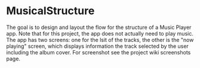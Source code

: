 # MusicalStructure
The goal is to design and layout the flow for the structure of a Music Player app.
Note that for this project, the app does not actually need to play music.
The app has two screens:
one for the lsit of the tracks, the other is the "now playing" screen, which displays
information the track selected by the user including the album cover.
For screenshot see the project wiki screenshots page.
